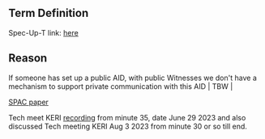 ## Term Definition

Spec-Up-T link: <a href='https://weboftrust.github.io/WOT-terms/docs/glossary/secure-private-authentic-confidentiality'>here</a>

## Reason
If someone has set up a public AID, with public Witnesses we don't have a mechanism to support private communication with this AID
| TBW |

[SPAC paper](https://github.com/SmithSamuelM/Papers/blob/master/whitepapers/SPAC_Message.md)

Tech meet KERI [recording](https://hackmd.io/-soUScAqQEaSw5MJ71899w#2023-06-27) from minute 35, date June 29 2023 and also discussed Tech meeting KERI Aug 3 2023 from minute 30 or so till end.

